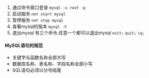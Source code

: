 1. 通过命令窗口登录 `mysql -u root -p`
2. 启动服务 `net start mysql `
3. 暂停服务 `net stop mysql`
4. 查看mysql的版本  `mysql -V`
5. 退出mysql 有三个命令,任意一个都可以退出mysql  `exit;`  `quit;`  `\q;`




#### MySQL语句的规范

- 关键字与函数名称全部大写
- 数据库名称、表名称、字段名称全部小写
- SQL语句必须以分号结尾


